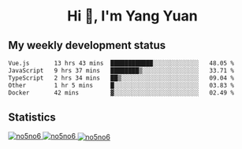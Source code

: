 <h1 align="center">Hi 👋, I'm Yang Yuan</h1>


## My weekly development status
<!--START_SECTION:waka-->

```txt
Vue.js       13 hrs 43 mins  ████████████░░░░░░░░░░░░░   48.05 %
JavaScript   9 hrs 37 mins   ████████▒░░░░░░░░░░░░░░░░   33.71 %
TypeScript   2 hrs 34 mins   ██▒░░░░░░░░░░░░░░░░░░░░░░   09.04 %
Other        1 hr 5 mins     █░░░░░░░░░░░░░░░░░░░░░░░░   03.83 %
Docker       42 mins         ▓░░░░░░░░░░░░░░░░░░░░░░░░   02.49 %
```

<!--END_SECTION:waka-->

## Statistics
<a href="https://github.com/anuraghazra/github-readme-stats">
  <img src="https://github-readme-stats.vercel.app/api/top-langs/?username=no5no6&theme=dracula" alt="no5no6">
</a>
<a href="https://github.com/anuraghazra/github-readme-stats">
  <img src="https://github-readme-stats.vercel.app/api?username=no5no6&show_icons=true&theme=dracula&line_height=40" alt="no5no6">
</a>
<a href="https://github.com/anuraghazra/github-readme-stats">
  <img align="center" src="https://github-readme-streak-stats.herokuapp.com/?user=no5no6&theme=dracula" alt="no5no6" />
</a>